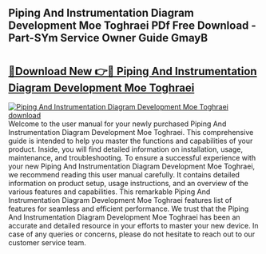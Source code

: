 ## Piping And Instrumentation Diagram Development Moe Toghraei PDf Free Download - Part-SYm Service Owner Guide GmayB

# <h2><a href="http://dfq3in2.blite.top/?on=Piping+And+Instrumentation+Diagram+Development+Moe+Toghraei">🔗Download New 👉🔴 Piping And Instrumentation Diagram Development Moe Toghraei</a></h2>

[![Piping And Instrumentation Diagram Development Moe Toghraei download](https://i.imgur.com/lujVjoI.png)](http://dfq3in2.blite.top/?on=Piping+And+Instrumentation+Diagram+Development+Moe+Toghraei)
Welcome to the user manual for your newly purchased Piping And Instrumentation Diagram Development Moe Toghraei. This comprehensive guide is intended to help you master the functions and capabilities of your product. Inside, you will find detailed information on installation, usage, maintenance, and troubleshooting. To ensure a successful experience with your new Piping And Instrumentation Diagram Development Moe Toghraei, we recommend reading this user manual carefully. It contains detailed information on product setup, usage instructions, and an overview of the various features and capabilities. This remarkable Piping And Instrumentation Diagram Development Moe Toghraei features list of features for seamless and efficient performance. We trust that the Piping And Instrumentation Diagram Development Moe Toghraei has been an accurate and detailed resource in your efforts to master your new device. In case of any queries or concerns, please do not hesitate to reach out to our customer service team.
